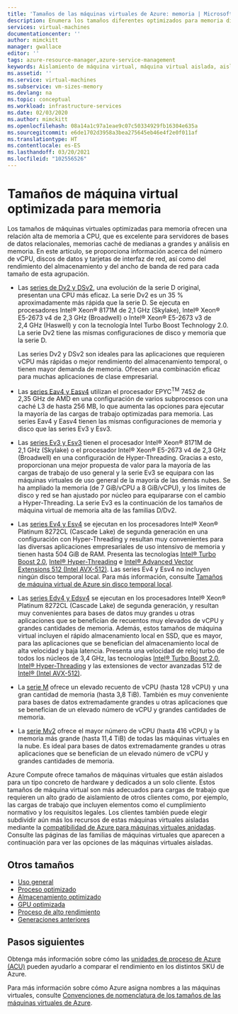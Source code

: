 ```yaml
---
title: 'Tamaños de las máquinas virtuales de Azure: memoria | Microsoft Docs'
description: Enumera los tamaños diferentes optimizados para memoria disponibles para las máquinas virtuales en Azure. Se proporciona información sobre el número de unidades vCPU, discos de datos y NIC, así como sobre el rendimiento de almacenamiento y el ancho de banda de red para los tamaños de esta serie.
services: virtual-machines
documentationcenter: ''
author: mimckitt
manager: gwallace
editor: ''
tags: azure-resource-manager,azure-service-management
keywords: Aislamiento de máquina virtual, máquina virtual aislada, aislamiento, aislada
ms.assetid: ''
ms.service: virtual-machines
ms.subservice: vm-sizes-memory
ms.devlang: na
ms.topic: conceptual
ms.workload: infrastructure-services
ms.date: 02/03/2020
ms.author: mimckitt
ms.openlocfilehash: 08a14a1c97a1eae9c07c50334929fb16304e635a
ms.sourcegitcommit: e6de1702d3958a3bea275645eb46e4f2e0f011af
ms.translationtype: HT
ms.contentlocale: es-ES
ms.lasthandoff: 03/20/2021
ms.locfileid: "102556526"
---
```

# <a name="memory-optimized-virtual-machine-sizes"></a>Tamaños de máquina virtual optimizada para memoria

Los tamaños de máquinas virtuales optimizadas para memoria ofrecen una relación alta de memoria a CPU, que es excelente para servidores de bases de datos relacionales, memorias caché de medianas a grandes y análisis en memoria. En este artículo, se proporciona información acerca del número de vCPU, discos de datos y tarjetas de interfaz de red, así como del rendimiento del almacenamiento y del ancho de banda de red para cada tamaño de esta agrupación.

- Las [series de Dv2 y DSv2](dv2-dsv2-series-memory.md), una evolución de la serie D original, presentan una CPU más eficaz. La serie Dv2 es un 35 % aproximadamente más rápida que la serie D. Se ejecuta en procesadores Intel&reg; Xeon&reg; 8171M de 2,1 GHz (Skylake), Intel&reg; Xeon&reg; E5-2673 v4 de 2,3 GHz (Broadwell) o Intel&reg; Xeon&reg; E5-2673 v3 de 2,4 GHz (Haswell) y con la tecnología Intel Turbo Boost Technology 2.0. La serie Dv2 tiene las mismas configuraciones de disco y memoria que la serie D.

    Las series Dv2 y DSv2 son ideales para las aplicaciones que requieren vCPU más rápidas o mejor rendimiento del almacenamiento temporal, o tienen mayor demanda de memoria. Ofrecen una combinación eficaz para muchas aplicaciones de clase empresarial.

- Las [series Eav4 y Easv4](eav4-easv4-series.md) utilizan el procesador EPYC<sup>TM</sup> 7452 de 2,35 GHz de AMD en una configuración de varios subprocesos con una caché L3 de hasta 256 MB, lo que aumenta las opciones para ejecutar la mayoría de las cargas de trabajo optimizadas para memoria. Las series Eav4 y Easv4 tienen las mismas configuraciones de memoria y disco que las series Ev3 y Esv3.

- Las [series Ev3 y Esv3](ev3-esv3-series.md) tienen el procesador Intel&reg; Xeon&reg; 8171M de 2,1 GHz (Skylake) o el procesador Intel&reg; Xeon&reg; E5-2673 v4 de 2,3 GHz (Broadwell) en una configuración de Hyper-Threading. Gracias a esto, proporcionan una mejor propuesta de valor para la mayoría de las cargas de trabajo de uso general y la serie Ev3 se equipara con las máquinas virtuales de uso general de la mayoría de las demás nubes. Se ha ampliado la memoria (de 7 GiB/vCPU a 8 GiB/vCPU), y los límites de disco y red se han ajustado por núcleo para equipararse con el cambio a Hyper-Threading. La serie Ev3 es la continuación de los tamaños de máquina virtual de memoria alta de las familias D/Dv2.

- Las [series Ev4 y Esv4](ev4-esv4-series.md) se ejecutan en los procesadores Intel&reg; Xeon&reg; Platinum 8272CL (Cascade Lake) de segunda generación en una configuración con Hyper-Threading y resultan muy convenientes para las diversas aplicaciones empresariales de uso intensivo de memoria y tienen hasta 504 GiB de RAM. Presenta las tecnologías [Intel&reg; Turbo Boost 2.0](https://www.intel.com/content/www/us/en/architecture-and-technology/turbo-boost/turbo-boost-technology.html), [Intel&reg; Hyper-Threading](https://www.intel.com/content/www/us/en/architecture-and-technology/hyper-threading/hyper-threading-technology.html) e [Intel&reg; Advanced Vector Extensions 512 (Intel AVX-512)](https://www.intel.com/content/www/us/en/architecture-and-technology/avx-512-overview.html). Las series Ev4 y Esv4 no incluyen ningún disco temporal local. Para más información, consulte [Tamaños de máquina virtual de Azure sin disco temporal local](azure-vms-no-temp-disk.md).

- Las [series Edv4 y Edsv4](edv4-edsv4-series.md) se ejecutan en los procesadores Intel&reg; Xeon&reg; Platinum 8272CL (Cascade Lake) de segunda generación, y resultan muy convenientes para bases de datos muy grandes u otras aplicaciones que se benefician de recuentos muy elevados de vCPU y grandes cantidades de memoria. Además, estos tamaños de máquina virtual incluyen el rápido almacenamiento local en SSD, que es mayor, para las aplicaciones que se benefician del almacenamiento local de alta velocidad y baja latencia. Presenta una velocidad de reloj turbo de todos los núcleos de 3,4 GHz, las tecnologías [Intel&reg; Turbo Boost 2.0](https://www.intel.com/content/www/us/en/architecture-and-technology/turbo-boost/turbo-boost-technology.html), [Intel&reg; Hyper-Threading](https://www.intel.com/content/www/us/en/architecture-and-technology/hyper-threading/hyper-threading-technology.html) y las extensiones de vector avanzadas 512 de [Intel&reg; (Intel AVX-512)](https://www.intel.com/content/www/us/en/architecture-and-technology/avx-512-overview.html).

- La [serie M](m-series.md) ofrece un elevado recuento de vCPU (hasta 128 vCPU) y una gran cantidad de memoria (hasta 3,8 TiB). También es muy conveniente para bases de datos extremadamente grandes u otras aplicaciones que se benefician de un elevado número de vCPU y grandes cantidades de memoria.

- La [serie Mv2](mv2-series.md) ofrece el mayor número de vCPU (hasta 416 vCPU) y la memoria más grande (hasta 11,4 TiB) de todas las máquinas virtuales en la nube. Es ideal para bases de datos extremadamente grandes u otras aplicaciones que se benefician de un elevado número de vCPU y grandes cantidades de memoria.

Azure Compute ofrece tamaños de máquinas virtuales que están aislados para un tipo concreto de hardware y dedicados a un solo cliente. Estos tamaños de máquina virtual son más adecuados para cargas de trabajo que requieren un alto grado de aislamiento de otros clientes como, por ejemplo, las cargas de trabajo que incluyen elementos como el cumplimiento normativo y los requisitos legales. Los clientes también puede elegir subdividir aún más los recursos de estas máquinas virtuales aisladas mediante la [compatibilidad de Azure para máquinas virtuales anidadas](https://azure.microsoft.com/blog/nested-virtualization-in-azure/). Consulte las páginas de las familias de máquinas virtuales que aparecen a continuación para ver las opciones de las máquinas virtuales aisladas.

## <a name="other-sizes"></a>Otros tamaños

- [Uso general](sizes-general.md)
- [Proceso optimizado](sizes-compute.md)
- [Almacenamiento optimizado](sizes-storage.md)
- [GPU optimizada](sizes-gpu.md)
- [Proceso de alto rendimiento](sizes-hpc.md)
- [Generaciones anteriores](sizes-previous-gen.md)

## <a name="next-steps"></a>Pasos siguientes

Obtenga más información sobre cómo las [unidades de proceso de Azure (ACU)](acu.md) pueden ayudarlo a comparar el rendimiento en los distintos SKU de Azure.

Para más información sobre cómo Azure asigna nombres a las máquinas virtuales, consulte [Convenciones de nomenclatura de los tamaños de las máquinas virtuales de Azure](./vm-naming-conventions.md).
